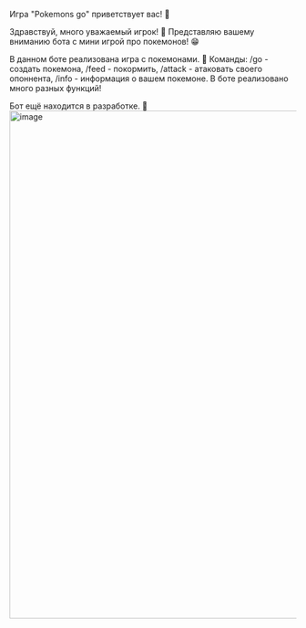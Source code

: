 Игра "Pokemons go" приветствует вас! 💬

Здравствуй, много уважаемый игрок! 👏
Представляю вашему вниманию бота с мини игрой про покемонов! 😁

В данном боте реализована игра с покемонами. 👾
Команды: /go - создать покемона, /feed - покормить, /attack - атаковать своего опоннента, /info - информация о вашем покемоне.
В боте реализовано много разных функций!

Бот ещё находится в разработке. 🔧
<img width="860" height="890" alt="image" src="https://github.com/user-attachments/assets/88bfc58b-1407-487c-be0b-b48186e07bfb" />
